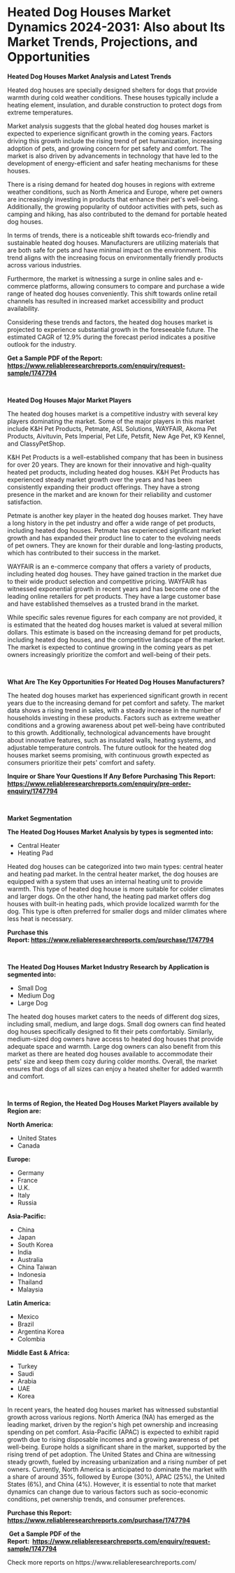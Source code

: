 <p><h1>Heated Dog Houses Market Dynamics 2024-2031: Also about Its Market Trends, Projections, and Opportunities</h1></p><p><strong>Heated Dog Houses Market Analysis and Latest Trends</strong></p>
<p><p>Heated dog houses are specially designed shelters for dogs that provide warmth during cold weather conditions. These houses typically include a heating element, insulation, and durable construction to protect dogs from extreme temperatures.</p><p>Market analysis suggests that the global heated dog houses market is expected to experience significant growth in the coming years. Factors driving this growth include the rising trend of pet humanization, increasing adoption of pets, and growing concern for pet safety and comfort. The market is also driven by advancements in technology that have led to the development of energy-efficient and safer heating mechanisms for these houses.</p><p>There is a rising demand for heated dog houses in regions with extreme weather conditions, such as North America and Europe, where pet owners are increasingly investing in products that enhance their pet's well-being. Additionally, the growing popularity of outdoor activities with pets, such as camping and hiking, has also contributed to the demand for portable heated dog houses.</p><p>In terms of trends, there is a noticeable shift towards eco-friendly and sustainable heated dog houses. Manufacturers are utilizing materials that are both safe for pets and have minimal impact on the environment. This trend aligns with the increasing focus on environmentally friendly products across various industries.</p><p>Furthermore, the market is witnessing a surge in online sales and e-commerce platforms, allowing consumers to compare and purchase a wide range of heated dog houses conveniently. This shift towards online retail channels has resulted in increased market accessibility and product availability.</p><p>Considering these trends and factors, the heated dog houses market is projected to experience substantial growth in the foreseeable future. The estimated CAGR of 12.9% during the forecast period indicates a positive outlook for the industry.</p></p>
<p><strong>Get a Sample PDF of the Report:&nbsp; <a href="https://www.reliableresearchreports.com/enquiry/request-sample/1747794">https://www.reliableresearchreports.com/enquiry/request-sample/1747794</a></strong></p>
<p>&nbsp;</p>
<p><strong>Heated Dog Houses Major Market Players</strong></p>
<p><p>The heated dog houses market is a competitive industry with several key players dominating the market. Some of the major players in this market include K&H Pet Products, Petmate, ASL Solutions, WAYFAIR, Akoma Pet Products, Aivituvin, Pets Imperial, Pet Life, Petsfit, New Age Pet, K9 Kennel, and ClassyPetShop.</p><p>K&H Pet Products is a well-established company that has been in business for over 20 years. They are known for their innovative and high-quality heated pet products, including heated dog houses. K&H Pet Products has experienced steady market growth over the years and has been consistently expanding their product offerings. They have a strong presence in the market and are known for their reliability and customer satisfaction.</p><p>Petmate is another key player in the heated dog houses market. They have a long history in the pet industry and offer a wide range of pet products, including heated dog houses. Petmate has experienced significant market growth and has expanded their product line to cater to the evolving needs of pet owners. They are known for their durable and long-lasting products, which has contributed to their success in the market.</p><p>WAYFAIR is an e-commerce company that offers a variety of products, including heated dog houses. They have gained traction in the market due to their wide product selection and competitive pricing. WAYFAIR has witnessed exponential growth in recent years and has become one of the leading online retailers for pet products. They have a large customer base and have established themselves as a trusted brand in the market.</p><p>While specific sales revenue figures for each company are not provided, it is estimated that the heated dog houses market is valued at several million dollars. This estimate is based on the increasing demand for pet products, including heated dog houses, and the competitive landscape of the market. The market is expected to continue growing in the coming years as pet owners increasingly prioritize the comfort and well-being of their pets.</p></p>
<p>&nbsp;</p>
<p><strong>What Are The Key Opportunities For Heated Dog Houses Manufacturers?</strong></p>
<p><p>The heated dog houses market has experienced significant growth in recent years due to the increasing demand for pet comfort and safety. The market data shows a rising trend in sales, with a steady increase in the number of households investing in these products. Factors such as extreme weather conditions and a growing awareness about pet well-being have contributed to this growth. Additionally, technological advancements have brought about innovative features, such as insulated walls, heating systems, and adjustable temperature controls. The future outlook for the heated dog houses market seems promising, with continuous growth expected as consumers prioritize their pets' comfort and safety.</p></p>
<p><strong>Inquire or Share Your Questions If Any Before Purchasing This Report: <a href="https://www.reliableresearchreports.com/enquiry/pre-order-enquiry/1747794">https://www.reliableresearchreports.com/enquiry/pre-order-enquiry/1747794</a></strong></p>
<p>&nbsp;</p>
<p><strong>Market Segmentation</strong></p>
<p><strong>The Heated Dog Houses Market Analysis by types is segmented into:</strong></p>
<p><ul><li>Central Heater</li><li>Heating Pad</li></ul></p>
<p><p>Heated dog houses can be categorized into two main types: central heater and heating pad market. In the central heater market, the dog houses are equipped with a system that uses an internal heating unit to provide warmth. This type of heated dog house is more suitable for colder climates and larger dogs. On the other hand, the heating pad market offers dog houses with built-in heating pads, which provide localized warmth for the dog. This type is often preferred for smaller dogs and milder climates where less heat is necessary.</p></p>
<p><strong>Purchase this Report:&nbsp;<a href="https://www.reliableresearchreports.com/purchase/1747794">https://www.reliableresearchreports.com/purchase/1747794</a></strong></p>
<p>&nbsp;</p>
<p><strong>The Heated Dog Houses Market Industry Research by Application is segmented into:</strong></p>
<p><ul><li>Small Dog</li><li>Medium Dog</li><li>Large Dog</li></ul></p>
<p><p>The heated dog houses market caters to the needs of different dog sizes, including small, medium, and large dogs. Small dog owners can find heated dog houses specifically designed to fit their pets comfortably. Similarly, medium-sized dog owners have access to heated dog houses that provide adequate space and warmth. Large dog owners can also benefit from this market as there are heated dog houses available to accommodate their pets' size and keep them cozy during colder months. Overall, the market ensures that dogs of all sizes can enjoy a heated shelter for added warmth and comfort.</p></p>
<p>&nbsp;</p>
<p><strong>In terms of Region, the Heated Dog Houses Market Players available by Region are:</strong></p>
<p>
    <p> <strong> North America: </strong>
        <ul>
            <li>United States</li>
            <li>Canada</li>
        </ul>
        </p> 
    <p> <strong> Europe: </strong>
        <ul>
            <li>Germany</li>
            <li>France</li>
            <li>U.K.</li>
            <li>Italy</li>
            <li>Russia</li>
        </ul>
        </p> 
    <p> <strong> Asia-Pacific: </strong>
        <ul>
            <li>China</li>
            <li>Japan</li>
            <li>South Korea</li>
            <li>India</li>
            <li>Australia</li>
            <li>China Taiwan</li>
            <li>Indonesia</li>
            <li>Thailand</li>
            <li>Malaysia</li>
        </ul>
        </p> 
    <p> <strong> Latin America: </strong>
        <ul>
            <li>Mexico</li>
            <li>Brazil</li>
            <li>Argentina Korea</li>
            <li>Colombia</li>
        </ul>
        </p> 
    <p> <strong> Middle East & Africa: </strong>
        <ul>
            <li>Turkey</li>
            <li>Saudi</li>
            <li>Arabia</li>
            <li>UAE</li>
            <li>Korea</li>
        </ul>
    </p>
    </p>
<p><p>In recent years, the heated dog houses market has witnessed substantial growth across various regions. North America (NA) has emerged as the leading market, driven by the region's high pet ownership and increasing spending on pet comfort. Asia-Pacific (APAC) is expected to exhibit rapid growth due to rising disposable incomes and a growing awareness of pet well-being. Europe holds a significant share in the market, supported by the rising trend of pet adoption. The United States and China are witnessing steady growth, fueled by increasing urbanization and a rising number of pet owners. Currently, North America is anticipated to dominate the market with a share of around 35%, followed by Europe (30%), APAC (25%), the United States (6%), and China (4%). However, it is essential to note that market dynamics can change due to various factors such as socio-economic conditions, pet ownership trends, and consumer preferences.</p></p>
<p><strong>Purchase this Report: <a href="https://www.reliableresearchreports.com/purchase/1747794">https://www.reliableresearchreports.com/purchase/1747794</a></strong></p>
<p>&nbsp;<strong>Get a Sample PDF of the Report:&nbsp;&nbsp;<a href="https://www.reliableresearchreports.com/enquiry/request-sample/1747794">https://www.reliableresearchreports.com/enquiry/request-sample/1747794</a></strong></p>
<p><strong></strong></p>
<p>Check more reports on https://www.reliableresearchreports.com/</p>